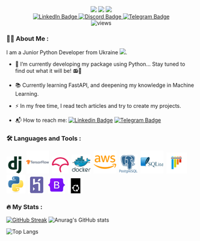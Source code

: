<div id="header" align="center">
  
</div>

<div id="header" align="center">
    <img src="https://media.giphy.com/media/LMt9638dO8dftAjtco/giphy.gif" width="150"/>
    <img src="https://media.giphy.com/media/v1.Y2lkPTc5MGI3NjExZW5nZHlpdG56d3UxNG51M29iYXZicDEwcjJta2lqcDhrZ3M2NXVmZSZlcD12MV9pbnRlcm5hbF9naWZfYnlfaWQmY3Q9cw/iIGT8Y1rOYhBpdHh1C/giphy.gif" width="350"/>
    <img src="https://media.giphy.com/media/cYU6YcPE5YlJxh6otp/giphy.gif" width="150"/>
</div>

<div id="badges" align="center">
  <a href="https://www.linkedin.com/in/yegor-trepalin/">
    <img src="https://img.shields.io/badge/LinkedIn-blue?style=for-the-badge&logo=linkedin&logoColor=white" alt="LinkedIn Badge"/>
  </a>
  <a href="https://www.discordapp.com/users/312681166086078466">
    <img src="https://img.shields.io/badge/Discord-purple?style=for-the-badge&logo=discord&logoColor=white" alt="Discord Badge"/>
  </a>
  <a href="https://t.me/yo1am">
    <img src="https://img.shields.io/badge/Telegram-chat-blue?style=for-the-badge&logo=telegram&logoColor=white" alt="Telegram Badge"/>
  </a>
</div>

<div align="center"> 
  <img src="https://komarev.com/ghpvc/?username=yo1am1&style=flat-square&color=blue" alt="views"/>
</div>

### :man_technologist: About Me :
I am a Junior Python Developer from Ukraine <img src="https://media.giphy.com/media/WUlplcMpOCEmTGBtBW/giphy.gif" width="30">.
- 🔭 I’m currently developing my package using Python... Stay tuned to find out what it will be! 📻🚀

- 📚 Currently learning FastAPI, and deepening my knowledge in Machine Learning.

- ⚡ In my free time, I read tech articles and try to create my projects.

- 📬 How to reach me:   [![Linkedin Badge](https://img.shields.io/badge/-Profile-blue?style=flat&logo=Linkedin&logoColor=white)](https://www.linkedin.com/in/yegor-trepalin/) [![Telegram Badge](https://img.shields.io/badge/-Chat-lightblue?style=flat&logo=Telegram&logoColor=grey)](https://t.me/yo1am)

### 🛠️ Languages and Tools :

<div>
  <img src="https://github.com/devicons/devicon/blob/master/icons/django/django-plain.svg" alt="Django" width="45" height="45"/>&nbsp;
  <img src="https://github.com/devicons/devicon/blob/master/icons/tensorflow/tensorflow-original-wordmark.svg" alt="Tensorflow" width="60" height="60"/>&nbsp;
  <img src="https://github.com/devicons/devicon/blob/master/icons/codecov/codecov-plain.svg" alt="Codecov" width="45" height="45"/>&nbsp;
  <img src="https://github.com/devicons/devicon/blob/master/icons/docker/docker-original-wordmark.svg" alt="Docker" width="50" height="50"/>&nbsp;
  <img src="https://github.com/devicons/devicon/blob/master/icons/amazonwebservices/amazonwebservices-plain-wordmark.svg" alt="Amazon" width="60" height="60"/>&nbsp;
  <img src="https://github.com/devicons/devicon/blob/master/icons/postgresql/postgresql-plain-wordmark.svg" alt="Postgre" width="50" height="50"/>&nbsp;
  <img src="https://github.com/devicons/devicon/blob/master/icons/sqlite/sqlite-original-wordmark.svg" alt="SQLite" width="60" height="60"/>&nbsp;
  <img src="https://github.com/devicons/devicon/blob/master/icons/pytest/pytest-original.svg" alt="Pytest" width="55" height="55"/>&nbsp;
  <img src="https://github.com/devicons/devicon/blob/master/icons/python/python-original.svg" alt="Python" width="50" height="50"/>&nbsp;
  <img src="https://github.com/devicons/devicon/blob/master/icons/heroku/heroku-plain.svg" alt="Heroku" width="45" height="45"/>&nbsp;
  <img src="https://github.com/devicons/devicon/blob/master/icons/bootstrap/bootstrap-original.svg" alt="Bootstrap" width="45" height="45"/>&nbsp;
  <img src="https://github.com/devicons/devicon/blob/master/icons/ubuntu/ubuntu-plain.svg" alt="Ubuntu" width="40" height="40"/>&nbsp;
</div>

### 🔥 My Stats :

[![GitHub Streak](http://github-readme-streak-stats.herokuapp.com?user=yo1am1&theme=tokyonight&hide_border=true&border_radius=10)](https://git.io/streak-stats)
![Anurag's GitHub stats](https://github-readme-stats.vercel.app/api?username=yo1am1&show_icons=true&theme=tokyonight&hide_border=true&border_radius=10)

![Top Langs](https://github-readme-stats.vercel.app/api/top-langs/?username=yo1am1&hide=html&show_icons=true&theme=tokyonight&hide_border=true&border_radius=10&layout=donut)


<!--[![Top Langs](https://github-readme-stats.vercel.app/api/top-langs/?username=yo1am1&layout=compact&theme=tokyonight&hide_border=true&border_radius=10)](https://github.com/anuraghazra/github-readme-stats)-->

<!--
**yo1am1/yo1am1** is a ✨ _special_ ✨ repository because its `README.md` (this file) appears on your GitHub profile.

Here are some ideas to get you started:

- 🔭 I’m currently working on ...
- 🌱 I’m currently learning ...
- 👯 I’m looking to collaborate on ...
- 🤔 I’m looking for help with ...
- 💬 Ask me about ...
- 📫 How to reach me: ...
- 😄 Pronouns: ...
- ⚡ Fun fact: ...
-->
